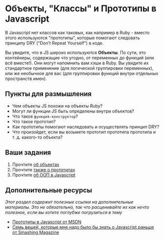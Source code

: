 # Объекты, "Классы" и Прототипы в Javascript

В Javascript нет классов как таковых, как например в Ruby - вместо этого используются "прототипы", которые помогают следовать принципу DRY ("Don't Repeat Yourself") в коде.  

Вы увидите, что в JS широко используются **Объекты**. По сути, это контейнеры, содержащие что угодно, от переменных до функций (или всё вместе!). Они могут напомнить вам хэши в Ruby. Вы увидите их стандартное применение (для логической группировки переменных), или же необычное для вас (для группировки функций внутри отдельных пространств имен).

## Пункты для размышления

* Чем объекты JS похожи на объекты Ruby?
* Могут ли функции JS быть определены внутри объектов?
* Что такое `функция-конструктор`?
* Что такое прототип?
* Как прототипы помогают наследовать и осуществлять принцип DRY?
* Что произойдет, если вы возьмете прототип прототипа прототипа и т. д. какого-то объекта?

## Ваши задания

1. Прочтите [об объектах](http://javascriptissexy.com/javascript-objects-in-detail/)
2. Прочтите [также о прототипах](http://javascriptissexy.com/javascript-prototype-in-plain-detailed-language/)
3. Прочтите [об ООП в Javascript](http://javascriptissexy.com/oop-in-javascript-what-you-need-to-know/)

## Дополнительные ресурсы

*Этот раздел содержит полезные ссылки на дополнительные материалы. Это не обязательно, так что расценивайте их как нечто полезное, если вы хотите поглубже погрузиться в тему*

* [Прототипы в Javascript от MSDN](http://msdn.microsoft.com/en-us/magazine/ff852808.aspx)
* [Семь вещей, которые мне надо было бы знать о Javascript раньше от Smashing Magazine](http://coding.smashingmagazine.com/2010/04/20/seven-javascript-things-i-wish-i-knew-much-earlier-in-my-career/)
